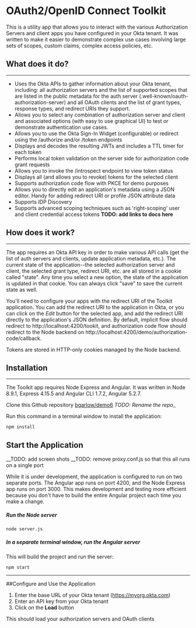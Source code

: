 # OAuth2/OpenID Connect Toolkit
This is a utility app that allows you to interact with the various Authorization Servers and client apps you have configured in your Okta tenant. It was written to make it easier to demonstrate complex use cases involving large sets of scopes, custom claims, complex access policies, etc.

## What does it do?

---
- Uses the Okta APIs to gather information about your Okta tenant, including: all authorization servers and the list of supported scopes that are listed in the public metadata for the auth server (.well-known/oauth-authorization-server) and all OAuth clients and the list of grant types, response types, and redirect URIs they support.
- Allows you to select any combination of authorization server and client and associated options (with easy to use graphical UI) to test or demonstrate authentication use cases.
- Allows you to use the Okta Sign-In Widget (configurable) or redirect using the /authorize and/or /token endpoints
- Displays and decodes the resulting JWTs and includes a TTL timer for each token
- Performs local token validation on the server side for authorization code grant requests
- Allows you to invoke the /introspect endpoint to view token status
- Displays all (and allows you to revoke) tokens for the selected client
- Supports authorization code flow with PKCE for demo purposes
- Allows you to directly edit an application's metadata using a JSON editor. Handy for adding redirect URI or profile JSON attribute data
- Supports IDP Discovery
- Supports advanced scoping techniques such as 'right-scoping' user and client credential access tokens __TODO: add links to docs here__
## How does it work?

---
The app requires an Okta API key in order to make various API calls (get the list of auth servers and clients, update application metadata, etc.). The current state of the application--the selected authorization server and client, the selected grant type, redirect URI, etc. are all stored in a cookie called "state". Any time you select a new option, the state of the application is updated in that cookie. You can always click "save" to save the current state as well.

You'll need to configure your apps with the redirect URI of the Toolkit application. You can add the redirect URI to the application in Okta, or you can click on the _Edit_ button for the selected app, and add the redirect URI directly to the application's JSON definition. By default, implicit flow should redirect to http://localhost:4200/tookit, and authorization code flow should redirect to the Node backend on http://localhost:4200/demo/authorization-code/callback.

Tokens are stored in HTTP-only cookies managed by the Node backend. 
## Installation

---
The Toolkit app requires Node Express and Angular. It was written in Node 8.9.1, Express 4.15.5 and Angular CLI 1.7.2, Angular 5.2.7.

Clone this Github repository [bgarlow/demo6](https://github.com/bgarlow/demo6) _TODO: Rename the repo__

Run this command in a terminal window to install the application:
```
npm install
```
## Start the Application

__TODO: add screen shots
__TODO: remove proxy.conf.js so that this all runs on a single port

While it is under development, the application is configured to run on two separate ports. The Angular app runs on port 4200, and the Node Express app runs on port 3000. This makes development and testing more efficient because you don't have to build the entire Angular project each time you make a change. 

##### Run the Node server
```
node server.js
```

##### In a separate terminal window, run the Angular server
This will build the project and run the server:
```
npm start
```
---
##Configure and Use the Application
1. Enter the base URL of your Okta tenant (https://myorg.okta.com)
2. Enter an API key from your Okta tenant
3. Click on the __Load__ button

This should load your authorization servers and OAuth clients
